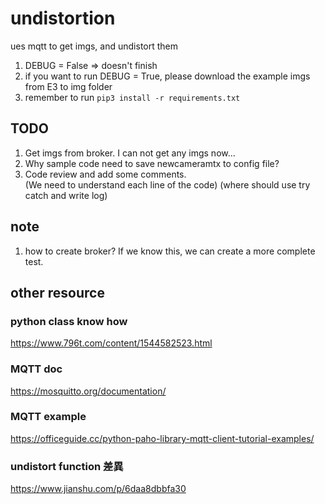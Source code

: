 # undistortion

ues mqtt to get imgs, and undistort them

1. DEBUG = False => doesn't finish
2. if you want to run DEBUG = True, please download the example imgs from E3 to img folder
3. remember to run `pip3 install -r requirements.txt`

## TODO

1. Get imgs from broker. I can not get any imgs now...
2. Why sample code need to save newcameramtx to config file?
3. Code review and add some comments.  
   (We need to understand each line of the code) 
   (where should use try catch and write log)

## note

1. how to create broker? If we know this, we can create a more complete test.

## other resource

### python class know how

https://www.796t.com/content/1544582523.html

### MQTT doc

https://mosquitto.org/documentation/

### MQTT example

https://officeguide.cc/python-paho-library-mqtt-client-tutorial-examples/

### undistort function 差異

https://www.jianshu.com/p/6daa8dbbfa30